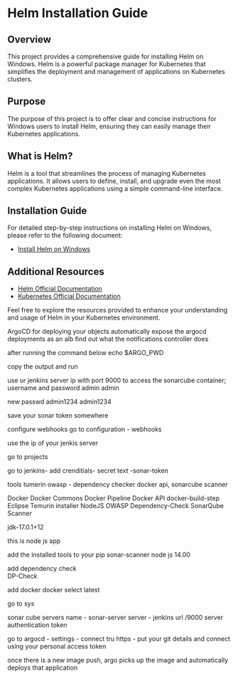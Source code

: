 # Helm Installation Guide

## Overview
This project provides a comprehensive guide for installing Helm on Windows. Helm is a powerful package manager for Kubernetes that simplifies the deployment and management of applications on Kubernetes clusters.

## Purpose
The purpose of this project is to offer clear and concise instructions for Windows users to install Helm, ensuring they can easily manage their Kubernetes applications.

## What is Helm?
Helm is a tool that streamlines the process of managing Kubernetes applications. It allows users to define, install, and upgrade even the most complex Kubernetes applications using a simple command-line interface.

## Installation Guide
For detailed step-by-step instructions on installing Helm on Windows, please refer to the following document:

- [Install Helm on Windows](docs/install-helm-windows.md)

## Additional Resources
- [Helm Official Documentation](https://helm.sh/docs/)
- [Kubernetes Official Documentation](https://kubernetes.io/docs/home/)

Feel free to explore the resources provided to enhance your understanding and usage of Helm in your Kubernetes environment.


ArgoCD
for deploying your objects automatically
expose the argocd deployments as an alb
find out what the notifications controller does

after running the command below
echo $ARGO_PWD
 
 copy the output and run


 use ur jenkins server ip with port 9000 to access the sonarcube container; username and password
 admin
 admin

new passwd
 admin1234
 admin1234

 save your sonar token somewhere

 configure webhooks
 go to configuration - webhooks

 use the ip of your jenkis server

 go to projects


 go to jenkins- add crenditials- secret text -sonar-token


tools
 tumerin
 owasp - dependency checker
 docker api, sonarcube scanner

 Docker
Docker Commons
Docker Pipeline
Docker API
docker-build-step
Eclipse Temurin installer
NodeJS
OWASP Dependency-Check
SonarQube Scanner

jdk-17.0.1+12

 this is node js app

add the installed tools to your pip
sonar-scanner
node js 14.00


add dependency check    
DP-Check

add docker
docker select latest

go to sys

sonar cube servers
name - sonar-server
server - jenkins url /9000
server authentication
token

go to argocd - settings - connect tru https - put your git details and connect using your personal access token

once there is a new image push, argo picks up the image and automatically deploys that application